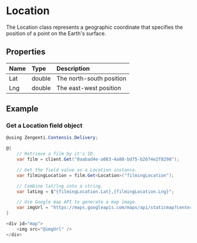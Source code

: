 # Location


The Location class represents a geographic coordinate that specifies the position of a point on the Earth's surface.

## Properties

| Name | Type | Description |
| :--- | :--- | :---------- |
| Lat | double | The north-south position |
| Lng | double | The east-west position |

## Example

### Get a Location field object

```cs
@using Zengenti.Contensis.Delivery;

@{
    // Retrieve a film by it's ID.
    var film = client.Get("0aabad4e-a083-4a88-bd75-b2674e2f8298");

    // Get the field value as a Location instance.
    var filmingLocation = film.Get<Location>("filmingLocation");

    // Combine lat/lng into a string.
    var latLng = $"{filmingLocation.Lat},{filmingLocation.Lng}";

    // Use Google map API to generate a map image.
    var imgUrl = "https://maps.googleapis.com/maps/api/staticmap?center="+latLng+"&zoom=14&size=400x300&sensor=false";
}

<div id="map">
    <img src="@imgUrl" />
</div>
```
